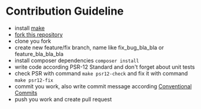 # Contribution Guideline

- install [make](https://man7.org/linux/man-pages/man1/make.1.html)
- [fork this repository]((https://github.com/setnemo/asterisk-notation/fork))
- clone you fork
- create new feature/fix branch, name like fix_bug_bla_bla or feature_bla_bla_bla
- install composer dependencies `composer install`
- write code according PSR-12 Standard and don't forget about unit tests
- check PSR with command `make psr12-check` and fix it with command `make psr12-fix`
- commit you work, also write commit message according [Conventional Commits](https://www.conventionalcommits.org/en/v1.0.0/)
- push you work and create pull request